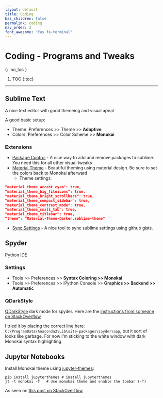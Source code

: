 ```yaml
---
layout: default
title: Coding
has_children: false
permalink: coding
nav_order: 3
font_awesome: "fas fa-terminal"
---
```



# <i class="{{ page.font_awesome }}"></i> Coding - Programs and Tweaks
{: .no_toc }

1. TOC
{:toc}

---

## Sublime Text
A nice text editor with good themeing and visual apeal

A good basic setup: 
- Theme: Preferences >> Theme >> **Adaptive**
- Colors: Preferences >> Color Scheme >> **Monokai**

### Extensions
- [Package Control](https://packagecontrol.io/installation) - A nice way to add and remove packages to sublime. You need this for all other visual tweaks
- [Material Theme](https://github.com/equinusocio/material-theme) - Beautiful theming using material design. Be sure to set the colors back to Monokai afterward
	- Theme settings:
```json
"material_theme_accent_cyan": true,
"material_theme_big_fileicons": true,
"material_theme_bright_scrollbars": true,
"material_theme_compact_sidebar": true,
"material_theme_contrast_mode": true,
"material_theme_small_tab": true,
"material_theme_titlebar": true,
"theme": "Material-Theme-Darker.sublime-theme"
```
- [Sync Settings](https://packagecontrol.io/packages/Sync%20Settings) - A nice tool to sync sublime settings using github gists.

## Spyder
Python IDE

### Settings
- Tools >> Preferences >> **Syntax Coloring >> Monokai**
- Tools >> Preferences >> iPython Console >> **Graphics >> Backend >> Automatic**

### QDarkStyle
[QDarkStyle](https://github.com/ColinDuquesnoy/QDarkStyleSheet) dark mode for spyder. Here are the [instructions from someone on StackOverflow](https://github.com/spyder-ide/spyder/issues/2350#issuecomment-436320189)

I tried it by placing the correct line here: `C:\ProgramData\Anaconda2\Lib\site-packages\spyder\app`, but it sort of looks like garbage. For now I'm sticking to the white window with dark Monokai syntax highlighting.


## Jupyter Notebooks

Install Monokai theme using [jupyter-themes](https://github.com/dunovank/jupyter-themes):
```shell
pip install jupyterthemes # install jupyterthemes
jt -t monokai -T   # Use monokai theme and enable the toobar (-T)
```

As seen on [this post on StackOverflow](https://stackoverflow.com/a/49444359)